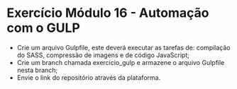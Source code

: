 # Exercício Módulo 16 - Automação com o GULP

-   Crie um arquivo Gulpfile, este deverá executar as tarefas de: compilação do SASS, compressão de imagens e de código JavaScript;
-   Crie um branch chamada exercicio_gulp e armazene o arquivo Gulpfile nesta branch;
-   Envie o link do repositório através da plataforma.

